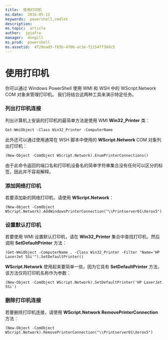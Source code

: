 ```yaml
---
title:  使用打印机
ms.date:  2016-05-11
keywords:  powershell,cmdlet
description:  
ms.topic:  article
author:  jpjofre
manager:  dongill
ms.prod:  powershell
ms.assetid:  4f29ead3-f83b-4706-ac3e-f2154ff38dc5
---
```


# 使用打印机
你可以通过 Windows PowerShell 使用 WMI 和 WSH 中的 WScript.Network COM 对象来管理打印机。 我们将结合这两种工具来演示特定任务。

### 列出打印机连接
列出计算机上安装的打印机的最简单方法是使用 WMI **Win32_Printer** 类：

```
Get-WmiObject -Class Win32_Printer -ComputerName
```

此外还可以通过使用通常在 WSH 脚本中使用的 **WScript.Network** COM 对象列出打印机：

```
(New-Object -ComObject WScript.Network).EnumPrinterConnections()
```

由于此命令返回的端口名和打印机设备名的简单字符串集合没有任何可以区分的标签，因此并不容易解释。

### 添加网络打印机
若要添加新的网络打印机，请使用 **WScript.Network**：

```
(New-Object -ComObject WScript.Network).AddWindowsPrinterConnection("\\Printserver01\Xerox5")
```

### 设置默认打印机
若要使用 WMI 设置默认打印机，请在 **Win32_Printer** 集合中查找打印机，然后调用 **SetDefaultPrinter** 方法：

```
(Get-WmiObject -ComputerName . -Class Win32_Printer -Filter "Name='HP LaserJet 5Si'").SetDefaultPrinter()
```

**WScript.Network** 使用起来要简单一些，因为它具有 **SetDefaultPrinter** 方法，该方法仅将打印机名称作为参数：

```
(New-Object -ComObject WScript.Network).SetDefaultPrinter('HP LaserJet 5Si')
```

### 删除打印机连接
若要删除打印机连接，请使用 **WScript.Network RemovePrinterConnection** 方法：

```
(New-Object -ComObject WScript.Network).RemovePrinterConnection("\\Printserver01\Xerox5")
```



<!--HONumber=May16_HO2-->


